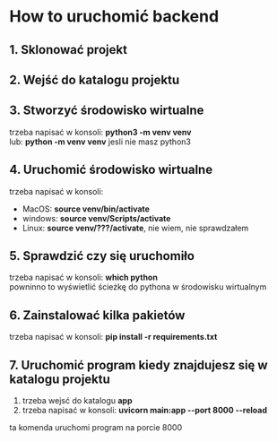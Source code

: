 # How to uruchomić backend

## 1. Sklonować projekt

## 2. Wejść do katalogu projektu

## 3. Stworzyć środowisko wirtualne

trzeba napisać w konsoli: **python3 -m venv venv**\
lub: **python -m venv venv** jesli nie masz python3

## 4. Uruchomić środowisko wirtualne

trzeba napisać w konsoli:

- MacOS: **source venv/bin/activate**
- windows: **source venv/Scripts/activate**
- Linux: **source venv/???/activate**, nie wiem, nie sprawdzałem

## 5. Sprawdzić czy się uruchomiło

trzeba napisać w konsoli: **which python**\
powninno to wyświetlić ścieżkę do pythona w środowisku wirtualnym

## 6. Zainstalować kilka pakietów

trzeba napisać w konsoli: **pip install -r requirements.txt**

## 7. Uruchomić program kiedy znajdujesz się w katalogu projektu

1. trzeba wejsć do katalogu **app**
2. trzeba napisać w konsoli: **uvicorn main:app --port 8000 --reload**

ta komenda uruchomi program na porcie 8000
